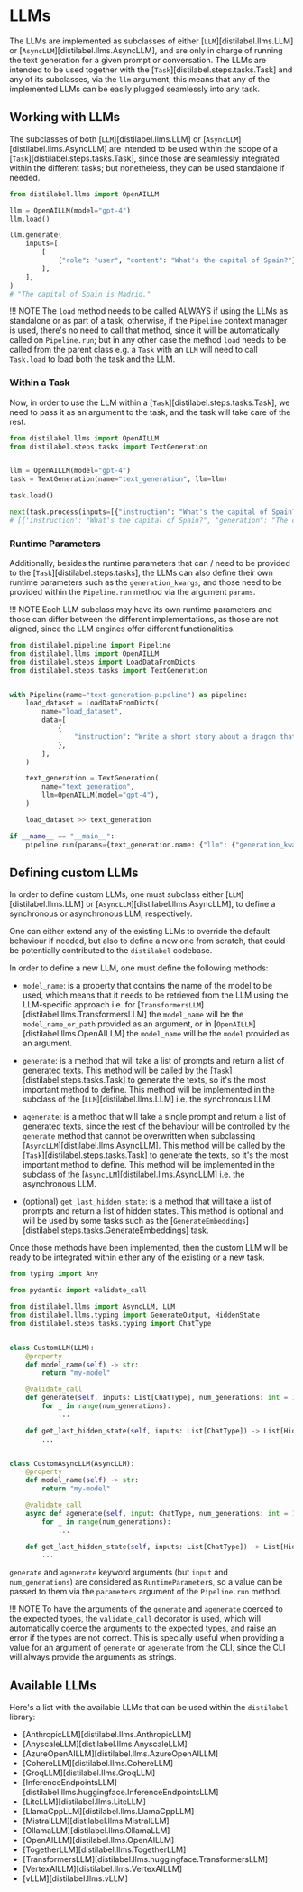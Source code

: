 # LLMs

The LLMs are implemented as subclasses of either [`LLM`][distilabel.llms.LLM] or [`AsyncLLM`][distilabel.llms.AsyncLLM], and are only in charge of running the text generation for a given prompt or conversation. The LLMs are intended to be used together with the [`Task`][distilabel.steps.tasks.Task] and any of its subclasses, via the `llm` argument, this means that any of the implemented LLMs can be easily plugged seamlessly into any task.

## Working with LLMs

The subclasses of both [`LLM`][distilabel.llms.LLM] or [`AsyncLLM`][distilabel.llms.AsyncLLM] are intended to be used within the scope of a [`Task`][distilabel.steps.tasks.Task], since those are seamlessly integrated within the different tasks; but nonetheless, they can be used standalone if needed.

```python
from distilabel.llms import OpenAILLM

llm = OpenAILLM(model="gpt-4")
llm.load()

llm.generate(
    inputs=[
        [
            {"role": "user", "content": "What's the capital of Spain?"},
        ],
    ],
)
# "The capital of Spain is Madrid."
```

!!! NOTE
    The `load` method needs to be called ALWAYS if using the LLMs as standalone or as part of a task, otherwise, if the `Pipeline` context manager is used, there's no need to call that method, since it will be automatically called on `Pipeline.run`; but in any other case the method `load` needs to be called from the parent class e.g. a `Task` with an `LLM` will need to call `Task.load` to load both the task and the LLM.

### Within a Task

Now, in order to use the LLM within a [`Task`][distilabel.steps.tasks.Task], we need to pass it as an argument to the task, and the task will take care of the rest.

```python
from distilabel.llms import OpenAILLM
from distilabel.steps.tasks import TextGeneration


llm = OpenAILLM(model="gpt-4")
task = TextGeneration(name="text_generation", llm=llm)

task.load()

next(task.process(inputs=[{"instruction": "What's the capital of Spain?"}]))
# [{'instruction': "What's the capital of Spain?", "generation": "The capital of Spain is Madrid."}]
```

### Runtime Parameters

Additionally, besides the runtime parameters that can / need to be provided to the [`Task`][distilabel.steps.tasks], the LLMs can also define their own runtime parameters such as the `generation_kwargs`, and those need to be provided within the `Pipeline.run` method via the argument `params`.

!!! NOTE
    Each LLM subclass may have its own runtime parameters and those can differ between the different implementations, as those are not aligned, since the LLM engines offer different functionalities.

```python
from distilabel.pipeline import Pipeline
from distilabel.llms import OpenAILLM
from distilabel.steps import LoadDataFromDicts
from distilabel.steps.tasks import TextGeneration


with Pipeline(name="text-generation-pipeline") as pipeline:
    load_dataset = LoadDataFromDicts(
        name="load_dataset",
        data=[
            {
                "instruction": "Write a short story about a dragon that saves a princess from a tower.",
            },
        ],
    )

    text_generation = TextGeneration(
        name="text_generation",
        llm=OpenAILLM(model="gpt-4"),
    )

    load_dataset >> text_generation

if __name__ == "__main__":
    pipeline.run(params={text_generation.name: {"llm": {"generation_kwargs": {"temperature": 0.3}}}})
```

## Defining custom LLMs

In order to define custom LLMs, one must subclass either [`LLM`][distilabel.llms.LLM] or [`AsyncLLM`][distilabel.llms.AsyncLLM], to define a synchronous or asynchronous LLM, respectively.

One can either extend any of the existing LLMs to override the default behaviour if needed, but also to define a new one from scratch, that could be potentially contributed to the `distilabel` codebase.

In order to define a new LLM, one must define the following methods:

* `model_name`: is a property that contains the name of the model to be used, which means that it needs to be retrieved from the LLM using the LLM-specific approach i.e. for [`TransformersLLM`][distilabel.llms.TransformersLLM] the `model_name` will be the `model_name_or_path` provided as an argument, or in [`OpenAILLM`][distilabel.llms.OpenAILLM] the `model_name` will be the `model` provided as an argument.

* `generate`: is a method that will take a list of prompts and return a list of generated texts. This method will be called by the [`Task`][distilabel.steps.tasks.Task] to generate the texts, so it's the most important method to define. This method will be implemented in the subclass of the [`LLM`][distilabel.llms.LLM] i.e. the synchronous LLM.

* `agenerate`: is a method that will take a single prompt and return a list of generated texts, since the rest of the behaviour will be controlled by the `generate` method that cannot be overwritten when subclassing [`AsyncLLM`][distilabel.llms.AsyncLLM]. This method will be called by the [`Task`][distilabel.steps.tasks.Task] to generate the texts, so it's the most important method to define. This method will be implemented in the subclass of the [`AsyncLLM`][distilabel.llms.AsyncLLM] i.e. the asynchronous LLM.

* (optional) `get_last_hidden_state`: is a method that will take a list of prompts and return a list of hidden states. This method is optional and will be used by some tasks such as the [`GenerateEmbeddings`][distilabel.steps.tasks.GenerateEmbeddings] task.

Once those methods have been implemented, then the custom LLM will be ready to be integrated within either any of the existing or a new task.

```python
from typing import Any

from pydantic import validate_call

from distilabel.llms import AsyncLLM, LLM
from distilabel.llms.typing import GenerateOutput, HiddenState
from distilabel.steps.tasks.typing import ChatType


class CustomLLM(LLM):
    @property
    def model_name(self) -> str:
        return "my-model"

    @validate_call
    def generate(self, inputs: List[ChatType], num_generations: int = 1, **kwargs: Any) -> List[GenerateOutput]:
        for _ in range(num_generations):
            ...

    def get_last_hidden_state(self, inputs: List[ChatType]) -> List[HiddenState]:
        ...


class CustomAsyncLLM(AsyncLLM):
    @property
    def model_name(self) -> str:
        return "my-model"

    @validate_call
    async def agenerate(self, input: ChatType, num_generations: int = 1, **kwargs: Any) -> GenerateOutput:
        for _ in range(num_generations):
            ...

    def get_last_hidden_state(self, inputs: List[ChatType]) -> List[HiddenState]:
        ...
```

`generate` and `agenerate` keyword arguments (but `input` and `num_generations`) are considered as `RuntimeParameter`s, so a value can be passed to them via the `parameters` argument of the `Pipeline.run` method.

!!! NOTE
    To have the arguments of the `generate` and `agenerate` coerced to the expected types, the `validate_call` decorator is used, which will automatically coerce the arguments to the expected types, and raise an error if the types are not correct. This is specially useful when providing a value for an argument of `generate` or `agenerate` from the CLI, since the CLI will always provide the arguments as strings.

## Available LLMs

Here's a list with the available LLMs that can be used within the `distilabel` library:

* [AnthropicLLM][distilabel.llms.AnthropicLLM]
* [AnyscaleLLM][distilabel.llms.AnyscaleLLM]
* [AzureOpenAILLM][distilabel.llms.AzureOpenAILLM]
* [CohereLLM][distilabel.llms.CohereLLM]
* [GroqLLM][distilabel.llms.GroqLLM]
* [InferenceEndpointsLLM][distilabel.llms.huggingface.InferenceEndpointsLLM]
* [LiteLLM][distilabel.llms.LiteLLM]
* [LlamaCppLLM][distilabel.llms.LlamaCppLLM]
* [MistralLLM][distilabel.llms.MistralLLM]
* [OllamaLLM][distilabel.llms.OllamaLLM]
* [OpenAILLM][distilabel.llms.OpenAILLM]
* [TogetherLLM][distilabel.llms.TogetherLLM]
* [TransformersLLM][distilabel.llms.huggingface.TransformersLLM]
* [VertexAILLM][distilabel.llms.VertexAILLM]
* [vLLM][distilabel.llms.vLLM]
